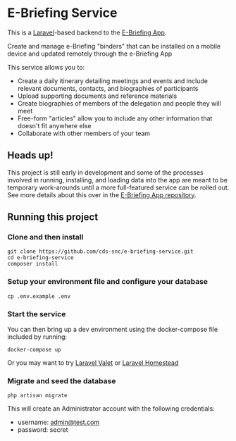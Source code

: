 # E-Briefing Service

This is a [Laravel](https://laravel.com/)-based backend to the [E-Briefing App](https://github.com/cds-snc/e-briefing-app).

Create and manage e-Briefing "binders" that can be installed on a mobile device and updated remotely through the e-Briefing App

This service allows you to: 
- Create a daily itinerary detailing meetings and events and include relevant documents, contacts, and biographies of participants
- Upload supporting documents and reference materials
- Create biographies of members of the delegation and people they will meet
- Free-form "articles" allow you to include any other information that doesn't fit anywhere else
- Collaborate with other members of your team

## Heads up!

This project is still early in development and some of the processes involved in running, installing, and loading data into
the app are meant to be temporary work-arounds until a more full-featured service can be rolled out.  See more details about
this over in the [E-Briefing App repository](https://github.com/cds-snc/e-briefing-app).

## Running this project

### Clone and then install

```
git clone https://github.com/cds-snc/e-briefing-service.git
cd e-briefing-service
composer install
```

### Setup your environment file and configure your database

```
cp .env.example .env
```

### Start the service

You can then bring up a dev environment using the docker-compose file included by running:

```
docker-compose up
```

Or you may want to try [Laravel Valet](https://laravel.com/docs/5.5/valet) or [Laravel Homestead](https://laravel.com/docs/5.5/homestead)

### Migrate and seed the database

```
php artisan migrate
```

This will create an Administrator account with the following credentials:

- username: admin@test.com
- password: secret